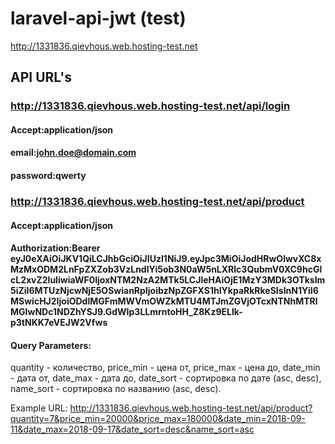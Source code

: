 # laravel-api-jwt (test)
http://1331836.qievhous.web.hosting-test.net

## API URL's

### http://1331836.qievhous.web.hosting-test.net/api/login
#### Accept:application/json

#### email:john.doe@domain.com
#### password:qwerty


### http://1331836.qievhous.web.hosting-test.net/api/product
#### Accept:application/json

#### Authorization:Bearer eyJ0eXAiOiJKV1QiLCJhbGciOiJIUzI1NiJ9.eyJpc3MiOiJodHRwOlwvXC8xMzMxODM2LnFpZXZob3VzLndlYi5ob3N0aW5nLXRlc3QubmV0XC9hcGlcL2xvZ2luIiwiaWF0IjoxNTM2NzA2MTk5LCJleHAiOjE1MzY3MDk3OTksIm5iZiI6MTUzNjcwNjE5OSwianRpIjoibzNpZGFXS1hIYkpaRkRkeSIsInN1YiI6MSwicHJ2IjoiODdlMGFmMWVmOWZkMTU4MTJmZGVjOTcxNTNhMTRlMGIwNDc1NDZhYSJ9.GdWIp3LLmrntoHH_Z8Kz9ELIk-p3tNKK7eVEJW2Vfws

#### Query Parameters:

quantity - количество,
price_min - цена от,
price_max - цена до,
date_min - дата от,
date_max - дата до,
date_sort - сортировка по дате (asc, desc),
name_sort - сортировка по названию (asc, desc).

Example URL: http://1331836.qievhous.web.hosting-test.net/api/product?quantity=7&price_min=20000&price_max=180000&date_min=2018-09-11&date_max=2018-09-17&date_sort=desc&name_sort=asc
